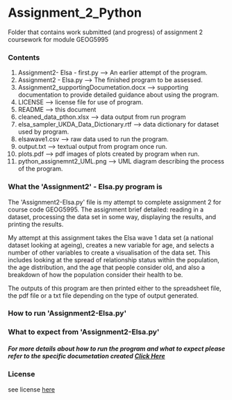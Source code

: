 # Assignment_2_Python
 Folder that contains work submitted (and progress) of assignment 2 coursework for module GEOG5995

### Contents 

1. Assignment2- Elsa - first.py --> An earlier attempt of the program.
2. Assignment2 - Elsa.py --> The finished program to be assessed.
3. Assignment2_supportingDocumetation.docx --> supporting documentation to provide detailed guidance about using the program. 
4. LICENSE --> license file for use of program. 
5. README --> this document 
6. cleaned_data_pthon.xlsx --> data output from run program 
7. elsa_sampler_UKDA_Data_Dictionary.rtf --> data dictionary for dataset used by program. 
8. elsawave1.csv --> raw data used to run the program. 
9. output.txt --> textual output from program once run. 
10. plots.pdf --> pdf images of plots created by program when run. 
11. python_assignemnt2_UML.png --> UML diagram describing the process of the program. 

### What the 'Assignment2' - Elsa.py program is 
The 'Assignment2-Elsa.py' file is my attempt to complete assignment 2 for course code GEOG5995. The assignment brief detailed: reading in a dataset, processing the data set in some way, displaying the results, and printing the results. 

My attempt at this assignment takes the Elsa wave 1 data set (a national dataset looking at ageing), creates a new variable for age, and selects a number of other variables to create a visualisation of the data set. This includes looking at the spread of relationship status within the population, the age distribution, and the age that people consider old, and also a breakdown of how the population consider their health to be. 

The outputs of this program are then printed either to the spreadsheet file, the pdf file or a txt file depending on the type of output generated. 

### How to run 'Assignment2-Elsa.py'

### What to expect from 'Assignment2-Elsa.py'

##### For more details about how to run the program and what to expect please refer to the specific documetation created [Click Here](https://github.com/LauraIsCool/Assignment_2_Python/blob/master/Assignment2_SupportingDocumentation.docx)

### License

see license [here](https://github.com/LauraIsCool/Assignment_2_Python/blob/master/LICENSE)
